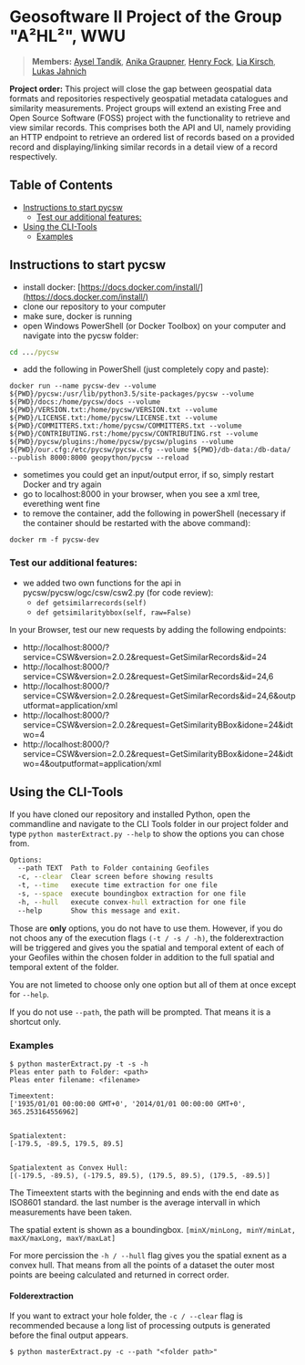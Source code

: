 # Geosoftware II Project of the Group "A²HL²", WWU <!-- omit in toc -->

> **Members:** [Aysel Tandik](@atlanta11950), [Anika Graupner](@Anika2), [Henry Fock](@HenFo), [Lia Kirsch](@cherry13579), [Lukas Jahnich](@lukasjah)

**Project order:** This project will close the gap between geospatial data formats and repositories respectively geospatial metadata catalogues and similarity measurements. Project groups will extend an existing Free and Open Source Software (FOSS) project with the functionality to retrieve and view similar records. This comprises both the API and UI, namely providing an HTTP endpoint to retrieve an ordered list of records based on a provided record and displaying/linking similar records in a detail view of a record respectively.

## Table of Contents <!-- omit in toc -->
- [Instructions to start pycsw](#instructions-to-start-pycsw)
	- [Test our additional features:](#test-our-additional-features)
- [Using the CLI-Tools](#using-the-cli-tools)
	- [Examples](#examples)

## Instructions to start pycsw

- install docker: [https://docs.docker.com/install/](https://docs.docker.com/install/)
- clone our repository to your computer
- make sure, docker is running
- open Windows PowerShell (or Docker Toolbox) on your computer and navigate into the pycsw folder: 

```bat
cd .../pycsw
```

- add the following in PowerShell (just completely copy and paste):

```docker
docker run --name pycsw-dev --volume ${PWD}/pycsw:/usr/lib/python3.5/site-packages/pycsw --volume ${PWD}/docs:/home/pycsw/docs --volume ${PWD}/VERSION.txt:/home/pycsw/VERSION.txt --volume ${PWD}/LICENSE.txt:/home/pycsw/LICENSE.txt --volume ${PWD}/COMMITTERS.txt:/home/pycsw/COMMITTERS.txt --volume ${PWD}/CONTRIBUTING.rst:/home/pycsw/CONTRIBUTING.rst --volume ${PWD}/pycsw/plugins:/home/pycsw/pycsw/plugins --volume ${PWD}/our.cfg:/etc/pycsw/pycsw.cfg --volume ${PWD}/db-data:/db-data/ --publish 8000:8000 geopython/pycsw --reload
```

- sometimes you could get an input/output error, if so, simply restart Docker and try again
- go to localhost:8000 in your browser, when you see a xml tree, everething went fine
- to remove the container, add the following in powerShell (necessary if the container should be restarted with the above command):

```docker
docker rm -f pycsw-dev
```

### Test our additional features:

- we added two own functions for the api in pycsw/pycsw/ogc/csw/csw2.py (for code review):
	- `def getsimilarrecords(self)`
	- `def getsimilaritybbox(self, raw=False)`

In your Browser, test our new requests by adding the following endpoints:

- http://localhost:8000/?service=CSW&version=2.0.2&request=GetSimilarRecords&id=24
- http://localhost:8000/?service=CSW&version=2.0.2&request=GetSimilarRecords&id=24,6
- http://localhost:8000/?service=CSW&version=2.0.2&request=GetSimilarRecords&id=24,6&outputformat=application/xml
- http://localhost:8000/?service=CSW&version=2.0.2&request=GetSimilarityBBox&idone=24&idtwo=4
- http://localhost:8000/?service=CSW&version=2.0.2&request=GetSimilarityBBox&idone=24&idtwo=4&outputformat=application/xml
  
## Using the CLI-Tools

If you have cloned our repository and installed Python, open the commandline and navigate to the CLI Tools folder in our project folder and type `python masterExtract.py --help` to show the options you can chose from.
```bat
Options:
  --path TEXT  Path to Folder containing Geofiles
  -c, --clear  Clear screen before showing results
  -t, --time   execute time extraction for one file
  -s, --space  execute boundingbox extraction for one file
  -h, --hull   execute convex-hull extraction for one file
  --help       Show this message and exit.
```
Those are **only** options, you do not have to use them. However, if you do not choos any of the execution flags `(-t / -s / -h)`, the folderextraction will be triggered and gives you the spatial and temporal extent of each of your Geofiles within the chosen folder in addition to the full spatial and temporal extent of the folder.

You are not limeted to choose only one option but all of them at once except for `--help`.

If you do not use `--path`, the path will be prompted. That means it is a shortcut only.

### Examples

```
$ python masterExtract.py -t -s -h
Pleas enter path to Folder: <path>
Pleas enter filename: <filename>

Timeextent:
['1935/01/01 00:00:00 GMT+0', '2014/01/01 00:00:00 GMT+0', 365.253164556962]


Spatialextent:
[-179.5, -89.5, 179.5, 89.5]


Spatialextent as Convex Hull:
[(-179.5, -89.5), (-179.5, 89.5), (179.5, 89.5), (179.5, -89.5)]
```

The Timeextent starts with the beginning and ends with the end date as ISO8601 standard. the last number is the average intervall in which measurements have been taken.

The spatial extent is shown as a boundingbox. `[minX/minLong, minY/minLat, maxX/maxLong, maxY/maxLat]`

For more percission the `-h / --hull` flag gives you the spatial exnent as a convex hull. That means from all the points of a dataset the outer most points are beeing calculated and returned in correct order.

#### Folderextraction <!-- omit in toc -->

If you want to extract your hole folder, the `-c / --clear` flag is recommended because a long list of processing outputs is generated before the final output appears.
```
$ python masterExtract.py -c --path "<folder path>"
```


